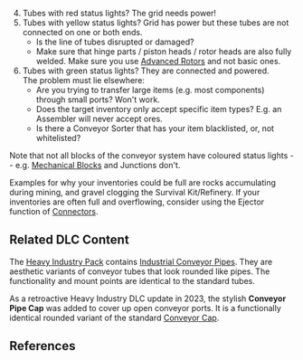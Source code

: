 4.  Tubes with red status lights? The grid needs power!
5.  Tubes with yellow status lights? Grid has power but these tubes are not connected on one or both ends.
    *   Is the line of tubes disrupted or damaged?
    *   Make sure that hinge parts / piston heads / rotor heads are also fully welded. Make sure you use [Advanced Rotors](https://spaceengineers.wiki.gg/wiki/Advanced_Rotor "Advanced Rotor") and not basic ones.
6.  Tubes with green status lights? They are connected and powered.  
    The problem must lie elsewhere:
    *   Are you trying to transfer large items (e.g. most components) through small ports? Won't work.
    *   Does the target inventory only accept specific item types? E.g. an Assembler will never accept ores.
    *   Is there a Conveyor Sorter that has your item blacklisted, or, not whitelisted?

Note that not all blocks of the conveyor system have coloured status lights -- e.g. [Mechanical Blocks](https://spaceengineers.wiki.gg/wiki/Mechanical_Blocks "Mechanical Blocks") and Junctions don't.

Examples for why your inventories could be full are rocks accumulating during mining, and gravel clogging the Survival Kit/Refinery. If your inventories are often full and overflowing, consider using the Ejector function of [Connectors](https://spaceengineers.wiki.gg/wiki/Connector "Connector").

## Related DLC Content

The [Heavy Industry Pack](https://spaceengineers.wiki.gg/wiki/Space_Engineers_-_Heavy_Industry "Space Engineers - Heavy Industry") contains [Industrial Conveyor Pipes](https://spaceengineers.wiki.gg/wiki/Industrial_Conveyor_Pipe "Industrial Conveyor Pipe"). They are aesthetic variants of conveyor tubes that look rounded like pipes. The functionality and mount points are identical to the standard tubes.

As a retroactive Heavy Industry DLC update in 2023, the stylish **Conveyor Pipe Cap** was added to cover up open conveyor ports. It is a functionally identical rounded variant of the standard [Conveyor Cap](https://spaceengineers.wiki.gg/wiki/Conveyor_Cap "Conveyor Cap").

## References